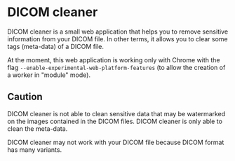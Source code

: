 # DICOM cleaner
DICOM cleaner is a small web application that helps you to remove sensitive information from your DICOM file. In other terms, it allows you to clear some tags (meta-data) of a DICOM file.

At the moment, this web application is working only with Chrome with the flag `--enable-experimental-web-platform-features` (to allow the creation of a worker in "module" mode).

## Caution
DICOM cleaner is not able to clean sensitive data that may be watermarked on the images contained in the DICOM files. DICOM cleaner is only able to clean the meta-data.

DICOM cleaner may not work with your DICOM file because DICOM format has many variants.

